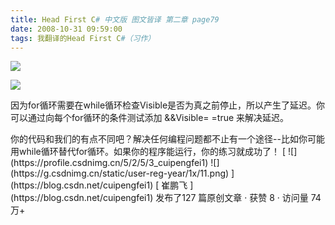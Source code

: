```yaml
---
title: Head First C# 中文版 图文皆译 第二章 page79
date: 2008-10-31 09:59:00
tags: 我翻译的Head First C#（习作）
---
```

![](https://p-blog.csdn.net/images/p_blog_csdn_net/cuipengfei1/EntryImages/20081031/%E6%88%AA%E5%9B%BE00.jpg)

![](https://p-blog.csdn.net/images/p_blog_csdn_net/cuipengfei1/EntryImages/20081031/%E6%88%AA%E5%9B%BE01.jpg)

因为for循环需要在while循环检查Visible是否为真之前停止，所以产生了延迟。你可以通过向每个for循环的条件测试添加  &&Visible=
=true  来解决延迟。

<?xml:namespace prefix = o ns = "urn:schemas-microsoft-com:office:office" />

你的代码和我们的有点不同吧？解决任何编程问题都不止有一个途径--比如你可能用while循环替代for循环。如果你的程序能运行，你的练习就成功了！



[ ![](https://profile.csdnimg.cn/5/2/5/3_cuipengfei1)
![](https://g.csdnimg.cn/static/user-reg-year/1x/11.png)
](https://blog.csdn.net/cuipengfei1)

[ 崔鹏飞 ](https://blog.csdn.net/cuipengfei1)

发布了127 篇原创文章  ·  获赞 8  ·  访问量 74万+

